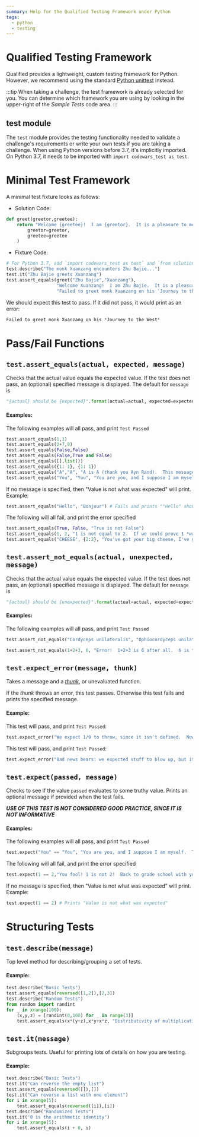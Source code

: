```yaml
---
summary: Help for the Qualified Testing Framework under Python
tags:
  - python
  - testing
---
```


# Qualified Testing Framework

Qualified provides a lightweight, custom testing framework for Python.  However, we recommend using the standard [Python unittest](/reference/languages/python/unittest) instead.

:::tip
When taking a challenge, the test framework is already selected for you.  You can determine which framework you are using by looking in the upper-right of the _Sample Tests_ code area.
:::

## test module

The `test` module provides the testing functionality needed to validate a challenge's requirements or write your own tests if you are taking a challenge. When using Python versions before 3.7, it's implicitly imported. On Python 3.7, it needs to be imported with `import codewars_test as test`.

# Minimal Test Framework

A minimal test fixture looks as follows:

 *  Solution Code:

```python
def greet(greetor,greetee):
    return "Welcome {greetee}!  I am {greetor}.  It is a pleasure to meet!".format(
        greetor=greetor,
        greetee=greetee
    )
```

 *  Fixture Code:

```python
# For Python 3.7, add `import codewars_test as test` and `from solution import greet`
test.describe("The monk Xuanzang encounters Zhu Bajie...")
test.it("Zhu Bajie greets Xuanzang")
test.assert_equals(greet("Zhu Bajie","Xuanzang"),
                   "Welcome Xuanzang!  I am Zhu Bajie.  It is a pleasure to meet!",
                   "Failed to greet monk Xuanzang on his 'Journey to the West'")
```

We should expect this test to pass. If it did not pass, it would print as an error:

```python
Failed to greet monk Xuanzang on his *Journey to the West*
```

# Pass/Fail Functions

## `test.assert_equals(actual, expected, message)`

Checks that the actual value equals the expected value. If the test does not pass, an (optional) specified message is displayed. The default for `message` is

```python
"{actual} should be {expected}".format(actual=actual, expected=expected)
```

#### Examples:

The following examples will all pass, and print `Test Passed`

```python
test.assert_equals(1,1)
test.assert_equals(2+7,9)
test.assert_equals(False,False)
test.assert_equals(False,True and False)
test.assert_equals([],list())
test.assert_equals({1: 1}, {1: 1})
test.assert_equals("A","A", "A is A (thank you Ayn Rand).  This message will not get printed.")
test.assert_equals("You", "You", "You are you, and I suppose I am myself.  This message will not get printed.")
```

If no message is specified, then "Value is not what was expected" will print. Example:

```python
test.assert_equals("Hello", "Bonjour") # Fails and prints ""Hello" should be "Bonjour""
```

The following will all fail, and print the error specified

```python
test.assert_equals(True, False, "True is not False")
test.assert_equals(1, 2, "1 is not equal to 2.  If we could prove 1 *was* 2, all the mathematicians would have to quit and get real jobs pouring cement and emptying latrines")
test.assert_equals("CHEESE", {2:2}, "You've got your big cheese, I've got my hash type")
```

## `test.assert_not_equals(actual, unexpected, message)`

Checks that the actual value equals the expected value. If the test does not pass, an (optional) specified message is displayed. The default for `message` is

```python
"{actual} should be {unexpected}".format(actual=actual, expected=expected)
```

#### Examples:

The following examples will all pass, and print `Test Passed`

```python
test.assert_not_equals("Cordyceps unilateralis", "Ophiocordyceps unilateralis sensu lato", "These two fungi are apparently different. This message will not get printed")
```

```python
test.assert_not_equals(1+2+3, 6, "Error!  1+2+3 is 6 after all.  6 is the one and only perfect, triangular number.")
```

## `test.expect_error(message, thunk)`

Takes a message and a [*thunk*](https://en.wikipedia.org/wiki/Thunk), or unevaluated function.

If the *thunk* throws an error, this test passes. Otherwise this test fails and prints the specified message.

#### Example:

This test will pass, and print `Test Passed`:

```python
test.expect_error("We expect 1/0 to throw, since it isn't defined.  Now, if our underlying manifold was the Reimann sphere, things would be different.  This message will not get printed.", lambda : 1 / 0)
```

This test will pass, and print `Test Passed`:

```python
test.expect_error("Bad news bears: we expected stuff to blow up, but it was okay after all!", lambda : 1 + 1)
```

## `test.expect(passed, message)`

Checks to see if the value `passed` evaluates to some truthy value. Prints an optional message if provided when the test fails.

***USE OF THIS TEST IS NOT CONSIDERED GOOD PRACTICE, SINCE IT IS NOT INFORMATIVE***

#### Examples:

The following examples will all pass, and print `Test Passed`

```python
test.expect("You" == "You", "You are you, and I suppose I am myself.  This message will not get printed.")
```

The following will all fail, and print the error specified

```python
test.expect(1 == 2,"You fool! 1 is not 2!  Back to grade school with you!")
```

If no message is specified, then "Value is not what was expected" will print. Example:

```python
test.expect(1 == 2) # Prints "Value is not what was expected"
```

# Structuring Tests

## `test.describe(message)`

Top level method for describing/grouping a set of tests.

#### Example:

```python
test.describe("Basic Tests")
test.assert_equals(reversed([1,2]),[2,3])
test.describe("Random Tests")
from random import randint
for _ in xrange(100):
    (x,y,z) = [randint(0,100) for _ in range(3)]
    test.assert_equals(x*(y+z),x*y+x*z, "Distributivity of multiplication over addition failed: x = {x}, y = {y}, z = {z}".format(x=x,y=y,z=z))
```

## `test.it(message)`

Subgroups tests. Useful for printing lots of details on how you are testing.

#### Example:

```python
test.describe("Basic Tests")
test.it("Can reverse the empty list")
test.assert_equals(reversed([]),[])
test.it("Can reverse a list with one element")
for i in xrange(5):
    test.assert_equals(reversed([i]),[i])
test.describe("Randomized Tests")
test.it("0 is the arithmetic identity")
for i in xrange(5):
    test.assert_equals(i + 0, i)
```
